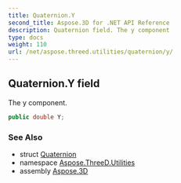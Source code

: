 ```yaml
---
title: Quaternion.Y
second_title: Aspose.3D for .NET API Reference
description: Quaternion field. The y component
type: docs
weight: 110
url: /net/aspose.threed.utilities/quaternion/y/
---
```

## Quaternion.Y field

The y component.

```csharp
public double Y;
```

### See Also

* struct [Quaternion](../)
* namespace [Aspose.ThreeD.Utilities](../../quaternion/)
* assembly [Aspose.3D](../../../)


